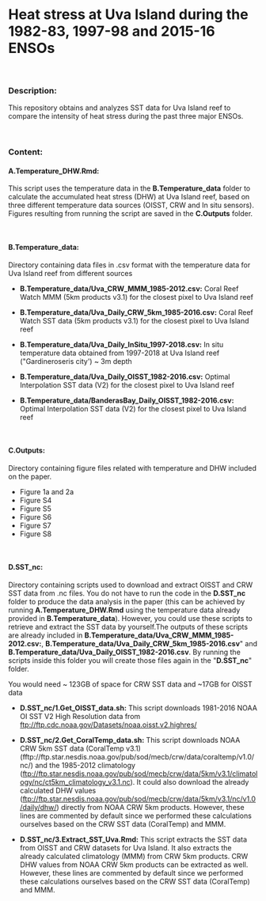 # Heat stress at Uva Island during the </br> 1982-83, 1997-98 and 2015-16 ENSOs

</br>

### Description:

This repository obtains and analyzes SST data for Uva Island reef to compare the intensity of heat stress during the past three major ENSOs.

</br>

### Content:

#### A.Temperature_DHW.Rmd:
This script uses the temperature data in the **B.Temperature_data** folder to calculate the accumulated heat stress (DHW) at Uva Island reef, based on three different temperature data sources (OISST, CRW and In situ sensors). Figures resulting from running the script are saved in the **C.Outputs** folder.

</br>

#### B.Temperature_data: 
Directory containing data files in .csv format with the temperature data for Uva Island reef from different sources


* **B.Temperature_data/Uva_CRW_MMM_1985-2012.csv:** Coral Reef Watch MMM (5km products v3.1) for the closest pixel to Uva Island reef

* **B.Temperature_data/Uva_Daily_CRW_5km_1985-2016.csv:** Coral Reef Watch SST data (5km products v3.1) for the closest pixel to Uva Island reef

* **B.Temperature_data/Uva_Daily_InSitu_1997-2018.csv:** In situ temperature data obtained from 1997-2018 at Uva Island reef ("Gardineroseris city') ~ 3m depth

* **B.Temperature_data/Uva_Daily_OISST_1982-2016.csv:** Optimal Interpolation SST data (V2) for the closest pixel to Uva Island reef

* **B.Temperature_data/BanderasBay_Daily_OISST_1982-2016.csv:** Optimal Interpolation SST data (V2) for the closest pixel to Uva Island reef

</br>

#### C.Outputs: 
Directory containing figure files related with temperature and DHW included on the paper.

* Figure 1a and 2a
* Figure S4
* Figure S5 
* Figure S6
* Figure S7
* Figure S8

</br>

#### D.SST_nc: 
Directory containing scripts used to download and extract OISST and CRW SST data from .nc files. You do not have to run the code in the **D.SST_nc** folder to produce the data analysis in the paper (this can be achieved by running **A.Temperature_DHW.Rmd** using the temperature data already provided in **B.Temperature_data**). However, you could use these scripts to retrieve and extract the SST data by yourself.The outputs of these scripts are already included in **B.Temperature_data/Uva_CRW_MMM_1985-2012.csv:**, **B.Temperature_data/Uva_Daily_CRW_5km_1985-2016.csv**" and **B.Temperature_data/Uva_Daily_OISST_1982-2016.csv**. By running the scripts inside this folder you will create those files again in the "**D.SST_nc**" folder.

You would need ~ 123GB of space for CRW SST data and ~17GB for OISST data

- **D.SST_nc/1.Get_OISST_data.sh:** This script downloads 1981-2016 NOAA OI SST V2 High Resolution data from ftp://ftp.cdc.noaa.gov/Datasets/noaa.oisst.v2.highres/ 
   
- **D.SST_nc/2.Get_CoralTemp_data.sh:**  This script downloads NOAA CRW 5km SST data (CoralTemp v3.1) (fftp://ftp.star.nesdis.noaa.gov/pub/sod/mecb/crw/data/coraltemp/v1.0/nc/) and the 1985-2012 climatology  (ftp://ftp.star.nesdis.noaa.gov/pub/sod/mecb/crw/data/5km/v3.1/climatology/nc/ct5km_climatology_v3.1.nc). It could also download the already calculated DHW values (ftp://ftp.star.nesdis.noaa.gov/pub/sod/mecb/crw/data/5km/v3.1/nc/v1.0/daily/dhw/) directly from NOAA CRW 5km products. However, these lines are commented by default since we performed these calculations ourselves based on the CRW SST data (CoralTemp) and MMM. 

- **D.SST_nc/3.Extract_SST_Uva.Rmd:** This script extracts the SST data from OISST and CRW datasets for Uva Island. It also extracts the already calculated climatology (MMM) from CRW 5km products. CRW DHW values from NOAA CRW 5km products can be extracted as well. However, these lines are commented by default since we performed these calculations ourselves based on the CRW SST data (CoralTemp) and MMM.

